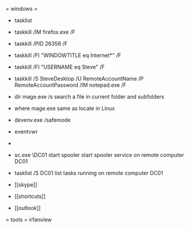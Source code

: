 = windows =
* tasklist
* taskkill /IM firefox.exe /F
* taskkill /PID 26356 /F
* taskkill /FI "WINDOWTITLE eq Internet*" /F
* taskkill /FI "USERNAME eq Steve" /F
* taskkill /S SteveDesktop /U RemoteAccountName /P RemoteAccountPassword /IM notepad.exe /F

* dir mage.exe /s
search a file in current folder and subfolders
* where mage.exe
same as locate in Linux

* devenv.exe /safemode
* eventvwr
*


* sc.exe \\DC01 start spooler
start spooler service on remote computer DC01
* tasklist /S DC01
list tasks running on remote computer DC01

* [[skype]]
* [[shortcuts]]
* [[outlook]]

= tools =
irfanview


